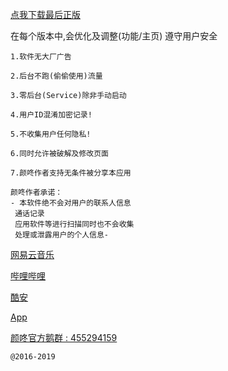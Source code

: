 [点我下载最后正版](https://github.com/stytooldex/bmob_v8/blob/master/commits.md)

在每个版本中,会优化及调整(功能/主页) 遵守用户安全
```
1.软件无大厂广告

2.后台不跑(偷偷使用)流量

3.零后台(Service)除非手动启动

4.用户ID混淆加密记录!

5.不收集用户任何隐私!

6.同时允许被破解及修改页面

7.颜咚作者支持无条件被分享本应用
```
```
颜咚作者承诺：
- 本软件绝不会对用户的联系人信息
 通话记录
 应用软件等进行扫描同时也不会收集
 处理或泄露用户的个人信息-
```
[网易云音乐](https://music.163.com/#/user/home?id=323389979)

[哔哩哔哩](http://space.bilibili.com/14674372)

[酷安](http://www.coolapk.com/u/545518)

[App](https://www.coolapk.com/apk/nico.styTool)

[颜咚官方鹅群 : 455294159 ](https://jq.qq.com/?_wv=1027&k=5UILrLB)
```
@2016-2019
``` 

